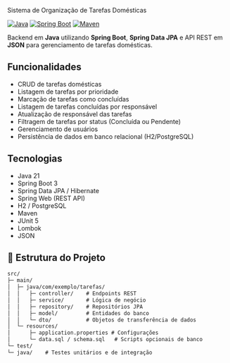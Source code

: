


 Sistema de Organização de Tarefas Domésticas

[![Java](https://img.shields.io/badge/Java-21+-blue)](https://www.java.com/)
[![Spring Boot](https://img.shields.io/badge/Spring_Boot-3.5.5-green)](https://spring.io/projects/spring-boot)
[![Maven](https://img.shields.io/badge/Maven-orange)](https://maven.apache.org/)

Backend em **Java** utilizando **Spring Boot**, **Spring Data JPA** e API REST em **JSON** para gerenciamento de tarefas domésticas.



## Funcionalidades

- CRUD de tarefas domésticas  
- Listagem de tarefas por prioridade  
- Marcação de tarefas como concluídas  
- Listagem de tarefas concluídas por responsável  
- Atualização de responsável das tarefas  
- Filtragem de tarefas por status (Concluída ou Pendente)  
- Gerenciamento de usuários  
- Persistência de dados em banco relacional (H2/PostgreSQL)



## Tecnologias

- Java 21
- Spring Boot 3
- Spring Data JPA / Hibernate
- Spring Web (REST API)  
- H2 / PostgreSQL
- Maven
- JUnit 5
- Lombok
- JSON


## 📂 Estrutura do Projeto
```markdown
src/
├─ main/
│  ├─ java/com/exemplo/tarefas/
│  │   ├─ controller/    # Endpoints REST
│  │   ├─ service/       # Lógica de negócio
│  │   ├─ repository/    # Repositórios JPA
│  │   ├─ model/         # Entidades do banco
│  │   └─ dto/           # Objetos de transferência de dados
│  └─ resources/
│      ├─ application.properties # Configurações
│      └─ data.sql / schema.sql   # Scripts opcionais de banco
└─ test/
└─ java/    # Testes unitários e de integração

```
